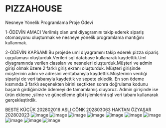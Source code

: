 # PIZZAHOUSE
Nesneye Yönelik Programlama Proje Ödevi

1-ÖDEVİN AMACI
Verilmiş olan uml diyagramını takip ederek sipariş otomasyonu oluşturmak ve nesneye yönelik programlama mantığını kullanmak.

2-ÖDEVİN KAPSAMI
Bu projede uml diyagramını takip ederek pizza sipariş uygulaması oluşturduk.Verileri sql database kullanarak kaydettik.Uml diyagramında verilen classları ve nesneleri oluşturduk.Müşteri ve admin girişi olmak üzere 2 farklı giriş ekranı oluşturduk. Müşteri girişinde müşterinin adını ve adresini veritabanıyla kaydettik.Müşterinin verdiği siparişi de veri tabanıyla kaydettik ve sepete ekledik. En son ödeme kısmında 3 farklı seçenekten birini seçtikten sonra doğrulama kodunu başarılı girdiğimizde ödemeyi de tamamlamış oluyoruz.
Admin girişinde ise ürün ekleme ,silme ve güncelleme gibi işlemlerini sql veri tabanı kullanarak gerçekleştirdik.
                                                                                                                                     
BESTE KÜÇÜK 202802016
ASLI CÖNK 202803063
HAKTAN ÖZYAŞAR 202802023
 ![image](https://user-images.githubusercontent.com/73111871/147406366-2b765ddc-0006-45c2-92fd-a13ad368d763.png)
![image](https://user-images.githubusercontent.com/73111871/147406372-7dd5c5a0-44b2-4bcd-9aea-98c539045e85.png)
![image](https://user-images.githubusercontent.com/73111871/147406378-7610eae0-477c-4889-9282-a8eaee3a13a5.png)
![image](https://user-images.githubusercontent.com/73111871/147406385-a76be4e2-6ea1-4241-9a96-7f80fb2e52e5.png)
![image](https://user-images.githubusercontent.com/73111871/147406387-81739f2d-a489-4f88-b9ce-509aa2b65a00.png)
![image](https://user-images.githubusercontent.com/73111871/147406390-a335f5ba-524e-431f-a237-ab8de08a4795.png)
![image](https://user-images.githubusercontent.com/73111871/147406393-edb70471-526a-4d97-a633-1ccf3484066b.png)
![image](https://user-images.githubusercontent.com/73111871/147406400-64ce1886-51df-4c6a-8811-1cdb09971619.png)
![image](https://user-images.githubusercontent.com/73111871/147406402-6287f182-e872-4355-b5a2-881c1721ca54.png)
![image](https://user-images.githubusercontent.com/73111871/147406405-bfe59d36-3a76-4f5f-bfc8-8ee7e6d5b05d.png)

 

